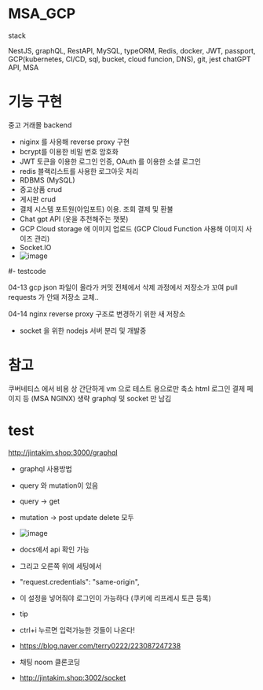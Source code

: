 # MSA_GCP


stack

NestJS, graphQL, RestAPI, MySQL, typeORM, Redis, docker, JWT, passport, GCP(kubernetes, CI/CD, sql, bucket, cloud funcion, DNS), git, jest
chatGPT API, MSA

# 기능 구현
중고 거래몰 backend
- niginx 를 사용해 reverse proxy 구현
- bcrypt를 이용한 비밀 번호 암호화
- JWT 토큰을 이용한 로그인 인증, OAuth 를 이용한 소셜 로그인
- redis 블랙리스트를 사용한 로그아웃 처리 
- RDBMS (MySQL)
- 중고상품 crud
- 게시판 crud
- 결제 시스템 포트원(아임포트) 이용. 조회 결제 및 환불 
- Chat gpt API (옷을 추천해주는 챗봇)  
- GCP Cloud storage 에 이미지 업로드 (GCP Cloud Function 사용해 이미지 사이즈 관리)
- Socket.IO 
- ![image](https://user-images.githubusercontent.com/76115198/235073422-4a0fbeda-f045-43bc-b1aa-db92f3db56e5.png)

#- testcode

04-13
gcp json 파일이 올라가 커밋 전체에서 삭제 과정에서 저장소가 꼬여 pull requests 가 안돼 저장소 교체.. 

04-14
nginx reverse proxy 구조로 변경하기 위한 새 저장소
- socket 을 위한 nodejs 서버 분리 및 개발중 

# 참고 
쿠버네티스 에서 비용 상 간단하게 vm 으로 테스트 용으로만 축소
html 로그인 결제 페이지 등 (MSA NGINX) 생략 graphql 및 socket 만 남김

# test
http://jintakim.shop:3000/graphql
- graphql 사용방법
- query 와 mutation이 있음
- query -> get
- mutation -> post update delete 모두
- ![image](https://user-images.githubusercontent.com/76115198/234874445-e957164c-6532-45d3-8220-de530175915c.png)
- docs에서 api 확인 가능



- 그리고 오른쪽 위에 세팅에서
- "request.credentials": "same-origin",
- 이 설정을 넣어줘야 로그인이 가능하다 (쿠키에 리프레시 토큰 등록)


- tip
- ctrl+i 누르면 입력가능한 것들이 나온다!
- https://blog.naver.com/terry0222/223087247238

- 채팅 noom 클론코딩
- http://jintakim.shop:3002/socket
